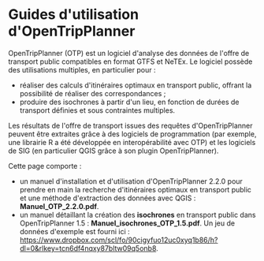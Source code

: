 # Guides d'utilisation d'OpenTripPlanner
OpenTripPlanner (OTP) est un logiciel d'analyse des données de l'offre de transport public compatibles en format GTFS et NeTEx. Le logiciel possède des utilisations multiples, en particulier pour :
- réaliser des calculs d'itinéraires optimaux en transport public, offrant la possibilité de réaliser des correspondances ;
- produire des isochrones à partir d'un lieu, en fonction de durées de transport définies et sous contraintes multiples.

Les résultats de l'offre de transport issues des requêtes d'OpenTripPlanner peuvent être extraites grâce à des logiciels de programmation (par exemple, une librairie R a été développée en interopérabilité avec OTP) et les logiciels de SIG (en particulier QGIS grâce à son plugin OpenTripPlanner).

Cette page comporte :
- un manuel d'installation et d'utilisation d'OpenTripPlanner 2.2.0 pour prendre en main la recherche d'itinéraires optimaux en transport public et une méthode d'extraction des données avec QGIS : **Manuel_OTP_2.2.0.pdf**.
- un manuel détaillant la création des **isochrones** en transport public dans OpenTripPlanner 1.5 : **Manuel_isochrones_OTP_1.5.pdf**. Un jeu de données d'exemple est fourni ici : https://www.dropbox.com/scl/fo/90cigyfuo12uc0xyq1b86/h?dl=0&rlkey=tcn6df4nqxy87bltw09q5onb8.
